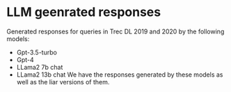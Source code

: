 # LLM geenrated responses
Generated responses for queries in Trec DL 2019 and 2020 by the following models:
- Gpt-3.5-turbo
- Gpt-4
- LLama2 7b chat
- LLama2 13b chat
We have the responses generated by these models as well as the liar versions of them. 
